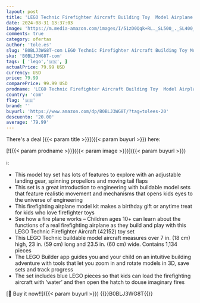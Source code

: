 ```yaml
---
layout: post
title: 'LEGO Technic Firefighter Aircraft Building Toy  Model Airplane Set 42152  with Authentic Fire Rescue Details  Engineering Fire Plane Fun for Boys  Girls  and Kids Ages 10+ Years Old  Airplane Gift'
date: 2024-08-31 13:37:03
image: 'https://m.media-amazon.com/images/I/51zD0Qqk+RL._SL500_._SL400_.jpg'
comments: true
category: ofertas
author: 'tole.es'
slug: 'B0BLJ3WG8T-com LEGO Technic Firefighter Aircraft Building Toy Model...'
sku: 'B0BLJ3WG8T-com'
tags: [ 'lego','🇺🇸', ]
actualPrice: 79.99 USD
currency: USD
price: 79.99
comparePrice: 99.99 USD
prodname: 'LEGO Technic Firefighter Aircraft Building Toy  Model Airplane Set 42152  with Authentic Fire Rescue Details  Engineering Fire Plane Fun for Boys  Girls  and Kids Ages 10+ Years Old  Airplane Gift'
country: 'com'
flag: '🇺🇸'
brand: ''
buyurl: 'https://www.amazon.com/dp/B0BLJ3WG8T/?tag=tolees-20'
descuento: '20.00'
average: '79.99'
---
```


There's a deal [{{< param title >}}]({{< param buyurl >}})  here:

[![{{< param prodname >}}]({{< param image >}})]({{< param buyurl >}})

ℹ️:

- This model toy set has lots of features to explore with an adjustable landing gear, spinning propellors and moving tail flaps
- This set is a great introduction to engineering with buildable model sets that feature realistic movement and mechanisms that opens kids eyes to the universe of engineering
- This firefighting airplane model kit makes a birthday gift or anytime treat for kids who love firefighter toys
- See how a fire plane works – Children ages 10+ can learn about the functions of a real firefighting airplane as they build and play with this LEGO Technic Firefighter Aircraft (42152) toy set
- This LEGO Technic buildable model aircraft measures over 7 in. (18 cm) high, 23 in. (59 cm) long and 23.5 in. (60 cm) wide. Contains 1,134 pieces
- The LEGO Builder app guides you and your child on an intuitive building adventure with tools that let you zoom in and rotate models in 3D, save sets and track progress
- The set includes blue LEGO pieces so that kids can load the firefighting aircraft with ‘water’ and then open the hatch to douse imaginary fires

[🛒 Buy it now!!]({{< param buyurl >}})
{{<world>}}B0BLJ3WG8T{{</world>}}
